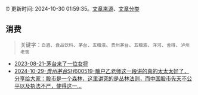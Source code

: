 :alarm_clock: 更新时间: 2024-10-30 01:59:35。[文章来源](/README.md)、[文章分类](/TAGS.md)

## 消费


> 关键字：`白酒`、`食品饮料`、`茅台`、`五粮液`、`贵州茅台`、`五粮液`、`洋河`、`舍得`、`泸州老窖`



- [2023-08-21-茅台来了一位女将](https://www.aicaijing.com.cn/article/18587) 
- [2024-10-29-$贵州茅台SH600519$-散户乙老师这一段讲的真的太太太好了，分享给大家：股市是一个森林，这里讲究的是丛林法则，而中国股市先天不公平以及执法不严，使得这一...](https://xueqiu.com/9819151915/310149203) 
